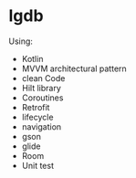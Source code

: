 # Igdb

Using:
- Kotlin
- MVVM architectural pattern
- clean Code
- Hilt library 
- Coroutines
- Retrofit
- lifecycle
- navigation
- gson
- glide
- Room
- Unit test
